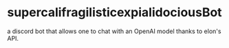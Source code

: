 # supercalifragilisticexpialidociousBot

a discord bot that allows one to chat with an OpenAI model thanks to elon's API.
